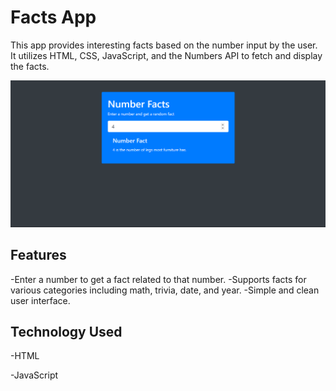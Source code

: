 # Facts App

This app provides interesting facts based on the number input by the user. It utilizes HTML, CSS, JavaScript, and the Numbers API to fetch and display the facts.

![Screenshot](screenshot6000.png)

## Features
-Enter a number to get a fact related to that number.
-Supports facts for various categories including math, trivia, date, and year.
-Simple and clean user interface.

## Technology Used
-HTML

-JavaScript
